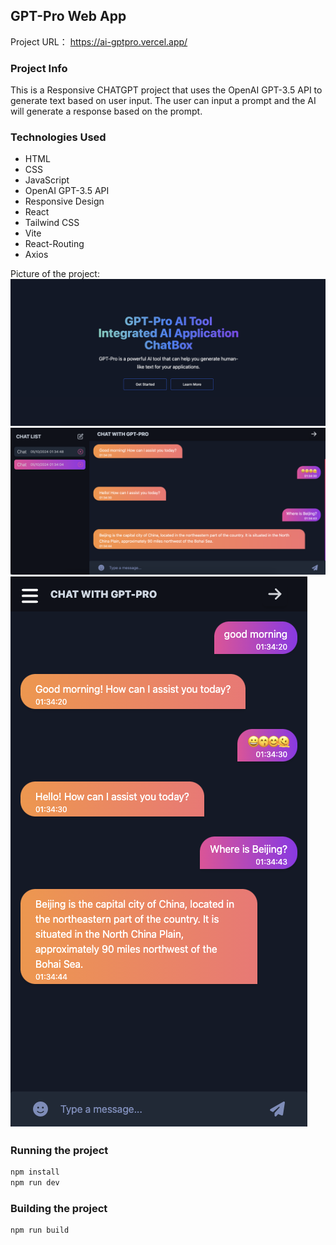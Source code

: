 ## GPT-Pro Web App
 Project URL： https://ai-gptpro.vercel.app/
### Project Info
This is a Responsive CHATGPT project that uses the OpenAI GPT-3.5 API to generate text based on user input. The user can input a prompt and the AI will generate a response based on the prompt. 

### Technologies Used
- HTML
- CSS
- JavaScript
- OpenAI GPT-3.5 API
- Responsive Design
- React
- Tailwind CSS
- Vite
- React-Routing
- Axios

Picture of the project:
![alt text](image-1.png)
![alt text](image.png)
![alt text](image-2.png)

### Running the project

```bash
npm install
npm run dev
```

### Building the project

```bash
npm run build
```
